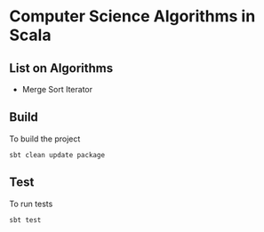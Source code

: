 # Computer Science Algorithms in Scala

## List on Algorithms
- Merge Sort Iterator

## Build
To build the project

`sbt clean update package`

## Test
To run tests

`sbt test`

